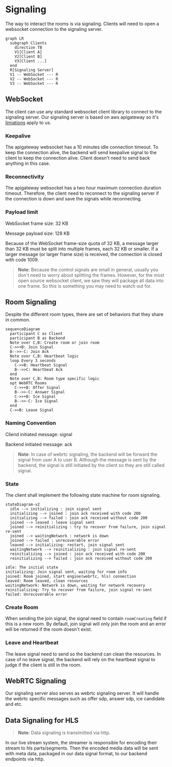 # Signaling

The way to interact the rooms is via signaling. Clients will need to open a websocket connection to the signaling server.

```mermaid
graph LR
  subgraph Clients
    direction TB
    V1[Client A]
    V2[Client B]
    V3[Client ...]
  end
  R[Signaling Server]
  V1 -- WebSocket --- R
  V2 -- WebSocket --- R
  V3 -- WebSocket --- R
```

## WebSocket

The client can use any standard websocket client library to connect to the signaling server. Our signaling server is based on aws apigateway so it's [limiations](https://docs.aws.amazon.com/apigateway/latest/developerguide/limits.html#apigateway-execution-service-websocket-limits-table) apply to us.

### Keepalive

The apigateway websocket has a 10 minutes idle connection timeout. To keep the connection alive, the backend will send keepalive signal to the client to keep the connection alive. Client doesn't need to send back anything in this case.

### Reconnectivity

The apigateway websocket has a two hour maximum connection duration timeout. Therefore, the client need to reconnect to the signaling server if the connection is down and save the signals while reconnecting.

### Payload limit

WebSocket frame size: 32 KB

Message payload size: 128 KB

Because of the WebSocket frame-size quota of 32 KB, a message larger than 32 KB must be split into multiple frames, each 32 KB or smaller. If a larger message (or larger frame size) is received, the connection is closed with code 1009.

> **Note**: Because the control signals are small in general, usually you don't need to worry about splitting the frames. However, for the most open source websocket client, we saw they will package all data into one frame. So this is something you may need to watch out for.


## Room Signaling

Despite the different room types, there are set of behaviors that they share in common.

```mermaid
sequenceDiagram
  participant C as Client
  participant B as Backend
  Note over C,B: Create room or join room
  C->>+B: Join Signal
  B-->>-C: Join Ack
  Note over C,B: Heartbeat logic
  loop Every 3 seconds
    C->>B: Heartbeat Signal
    B-->>C: Heartbeat Ack
  end
  Note over C,B: Room type specific logic
  opt WebRTC Rooms
    C->>+B: Offer Signal
    B-->>-C: Answer Signal
    C->>+B: Ice Signal
    B-->>-C: Ice Signal
  end
  C->>B: Leave Signal
```

### Naming Convention

Cliend initiated message: signal

Backend initiated message: ack

> **Note**: In case of webrtc signaling, the backend will be forward the signal from user A to user B. Although the message is sent by the backend, the signal is still initiated by the client so they are still called signal.

### State

The client shall implement the following state machine for room signaling.

```mermaid
stateDiagram-v2
  idle --> initializing : join signal sent
  initializing --> joined : join ack received with code 200
  initializing --> failed : join ack received without code 200
  joined --> leaved : leave signal sent
  joined --> reinitializing : try to recover from failure, join signal re-sent
  joined --> waitingNetwork : network is down
  joined --> failed : unrecoverable error
  leaved --> initializing: restart, join signal sent
  waitingNetwork --> reinitializing : join signal re-sent
  reinitializing --> joined : join ack received with code 200
  reinitializing --> failed : join ack received without code 200
```

```
idle: The initial state
initializing: Join signal sent, waiting for room info
joined: Room joined, start engine(webrtc, hls) connection
leaved: Room leaved, clean resources
waitingNetwork: Network is down, waiting for network recovery
reinitializing: Try to recover from failure, join signal re-sent
failed: Unrecoverable error
```

### Create Room

When sending the join signal, the signal need to contain `roomCreating` field if this is a new room. By default, join signal will only join the room and an error will be returned if the room doesn't exist.

### Leave and Heartbeat

The leave signal need to send so the backend can clean the resources. In case of no leave signal, the backend will rely on the heartbeat signal to judge if the client is still in the room.

## WebRTC Signaling

Our signaling server also serves as webrtc signaling server. It will handle the webrtc specific messages such as offer sdp, answer sdp, ice candidate and etc.

## Data Signaling for HLS

> **Note**: Data signaling is transimitted via http.

In our live stream system, the streamer is responsible for encoding their stream to hls parts/segments. Then the encoded media data will be sent with meta data, packaged in our data signal format, to our backend endpoints via http. 

